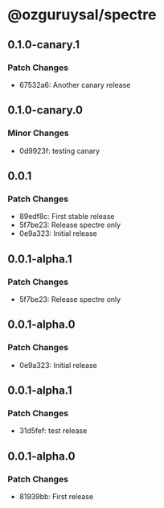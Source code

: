 # @ozguruysal/spectre

## 0.1.0-canary.1

### Patch Changes

- 67532a6: Another canary release

## 0.1.0-canary.0

### Minor Changes

- 0d9923f: testing canary

## 0.0.1

### Patch Changes

- 89edf8c: First stable release
- 5f7be23: Release spectre only
- 0e9a323: Initial release

## 0.0.1-alpha.1

### Patch Changes

- 5f7be23: Release spectre only

## 0.0.1-alpha.0

### Patch Changes

- 0e9a323: Initial release

## 0.0.1-alpha.1

### Patch Changes

- 31d5fef: test release

## 0.0.1-alpha.0

### Patch Changes

- 81939bb: First release
